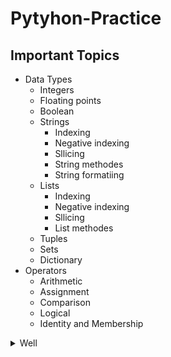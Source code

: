 # Pytyhon-Practice

## Important Topics

* Data Types
    * Integers
    * Floating points
    * Boolean
    * Strings
        *   Indexing
        *   Negative indexing
        *   Sllicing
        *   String methodes
        *   String formatiing
    * Lists
        * Indexing
        *   Negative indexing
        *   Sllicing
        *   List methodes
    * Tuples
    * Sets
    * Dictionary
* Operators
    * Arithmetic
    * Assignment
    * Comparison
    * Logical
    * Identity and Membership

<details>
<summary>Well</summary>

<details>
<summary>Try this</summary>

 <details>
 <summary>The other one</summary>

   <details>
   <summary>Ok, try this</summary>
   You got me 😂
   </details>
 </details>
</details>
</details>

